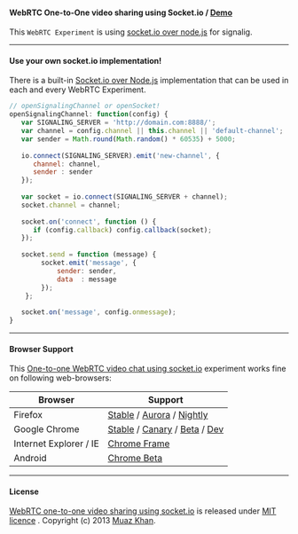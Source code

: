 #### WebRTC One-to-One video sharing using Socket.io / [Demo](https://webrtc-experiment.appspot.com/socket.io/)

This `WebRTC Experiment` is using [socket.io over node.js](https://github.com/muaz-khan/WebRTC-Experiment/tree/master/socketio-over-nodejs) for signalig.

----

#### Use your own socket.io implementation!

There is a built-in [Socket.io over Node.js](https://github.com/muaz-khan/WebRTC-Experiment/tree/master/socketio-over-nodejs) implementation that can be used in each and every WebRTC Experiment.

```javascript
// openSignalingChannel or openSocket!
openSignalingChannel: function(config) {
   var SIGNALING_SERVER = 'http://domain.com:8888/';
   var channel = config.channel || this.channel || 'default-channel';
   var sender = Math.round(Math.random() * 60535) + 5000;
   
   io.connect(SIGNALING_SERVER).emit('new-channel', {
      channel: channel,
      sender : sender
   });
   
   var socket = io.connect(SIGNALING_SERVER + channel);
   socket.channel = channel;
   
   socket.on('connect', function () {
      if (config.callback) config.callback(socket);
   });
   
   socket.send = function (message) {
        socket.emit('message', {
            sender: sender,
            data  : message
        });
    };
   
   socket.on('message', config.onmessage);
}
```

----

#### Browser Support

This [One-to-one WebRTC video chat using socket.io](https://webrtc-experiment.appspot.com/socket.io/) experiment works fine on following web-browsers:

| Browser        | Support           |
| ------------- |-------------|
| Firefox | [Stable](http://www.mozilla.org/en-US/firefox/new/) / [Aurora](http://www.mozilla.org/en-US/firefox/aurora/) / [Nightly](http://nightly.mozilla.org/) |
| Google Chrome | [Stable](https://www.google.com/intl/en_uk/chrome/browser/) / [Canary](https://www.google.com/intl/en/chrome/browser/canary.html) / [Beta](https://www.google.com/intl/en/chrome/browser/beta.html) / [Dev](https://www.google.com/intl/en/chrome/browser/index.html?extra=devchannel#eula) |
| Internet Explorer / IE | [Chrome Frame](http://www.google.com/chromeframe) |
| Android | [Chrome Beta](https://play.google.com/store/apps/details?id=com.chrome.beta&hl=en) |

----

#### License

[WebRTC one-to-one video sharing using socket.io](https://webrtc-experiment.appspot.com/socket.io/) is released under [MIT licence](https://webrtc-experiment.appspot.com/licence/) . Copyright (c) 2013 [Muaz Khan](https://plus.google.com/100325991024054712503).
